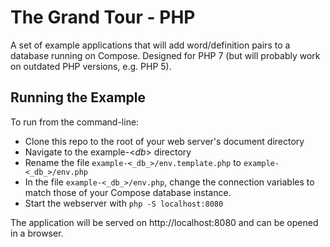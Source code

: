 # The Grand Tour - PHP

A set of example applications that will add word/definition pairs to a database running on Compose.  Designed for PHP 7 (but will probably work on outdated PHP versions, e.g. PHP 5).

## Running the Example

To run from the command-line:

* Clone this repo to the root of your web server's document directory
* Navigate to the example-<_db_> directory
* Rename the file `example-<_db_>/env.template.php` to `example-<_db_>/env.php`
* In the file `example-<_db_>/env.php`, change the connection variables to match those of your Compose database instance.
* Start the webserver with `php -S localhost:8080`

The application will be served on http://localhost:8080 and can be opened in a browser.
